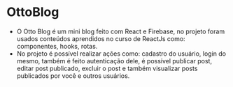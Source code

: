 # OttoBlog
- O Otto Blog é um mini blog feito com React e Firebase, no projeto foram usados conteúdos aprendidos no curso de ReactJs como: componentes, hooks, rotas.
- No projeto é possível realizar ações como: cadastro do usuário, login do mesmo, também é feito autenticação dele, é possível publicar post, editar post publicado, excluir o post e também visualizar posts publicados por você e outros usuários.